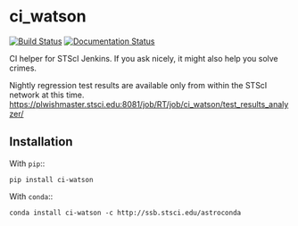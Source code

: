 # ci_watson

[![Build Status](https://ssbjenkins.stsci.edu/job/STScI/job/ci_watson/job/master/badge/icon)](https://ssbjenkins.stsci.edu/job/STScI/job/ci_watson/job/master/)
[![Documentation Status](https://readthedocs.org/projects/ci-watson/badge/?version=latest)](https://ci-watson.readthedocs.io/en/latest/?badge=latest)

CI helper for STScI Jenkins.
If you ask nicely, it might also help you solve crimes.

Nightly regression test results are available only from within the STScI
network at this time.
https://plwishmaster.stsci.edu:8081/job/RT/job/ci_watson/test_results_analyzer/

## Installation ##

With `pip`::

    pip install ci-watson

With `conda`::

    conda install ci-watson -c http://ssb.stsci.edu/astroconda
